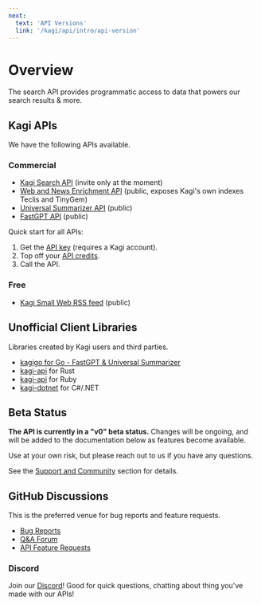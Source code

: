 ```yaml
---
next:
  text: 'API Versions'
  link: '/kagi/api/intro/api-version'
---
```


# Overview

The search API provides programmatic access to data that powers our search
results & more.

## Kagi APIs

We have the following APIs available.

### Commercial

- [Kagi Search API](search.md) (invite only at the moment)
- [Web and News Enrichment API](enrich.md) (public, exposes Kagi's own indexes Teclis and TinyGem)
- [Universal Summarizer API](summarizer.md) (public)
- [FastGPT API](fastgpt.md) (public)

Quick start for all APIs:

1. Get the [API key](https://kagi.com/settings/api) (requires a Kagi account).
2. Top off your [API credits](https://kagi.com/settings/billing_api).
3. Call the API.

### Free

- [Kagi Small Web RSS feed](smallweb.md) (public)
  

## Unofficial Client Libraries

Libraries created by Kagi users and third parties.

- [kagigo for Go - FastGPT & Universal Summarizer](https://github.com/httpjamesm/kagigo)
- [kagi-api](https://crates.io/crates/kagi-api) for Rust
- [kagi-api](https://alchemists.io/projects/kagi-api) for Ruby
- [kagi-dotnet](https://github.com/patchoulish/kagi-dotnet) for C#/.NET

## Beta Status

**The API is currently in a "v0" beta status.** Changes will be ongoing,
and will be added to the documentation below as features become available.

Use at your own risk, but please reach out to us if you have any questions.

See the [Support and Community](../support-and-community/) section for details.

## GitHub Discussions

This is the preferred venue for bug reports and feature requests.

- [Bug Reports](https://github.com/kagisearch/kagi-docs/issues/new/choose)
- [Q&A Forum](https://github.com/kagisearch/kagi-docs/discussions/categories/q-a?discussions_q=category%3AQ%26A+label%3Aproduct%3Akagi_search_api)
- [API Feature Requests](https://github.com/kagisearch/kagi-docs/discussions/categories/kagi-search-api-feature-requests-ideas)

### Discord

Join our [Discord](https://kagi.com/discord)! Good for quick questions, chatting about thing you've made with our APIs!
